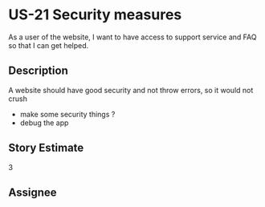 # US-21 Security measures
As a user of the website, I want to have access to support service and FAQ so that I can get helped.


## Description
A website should have good security and not throw errors, so it would not crush

* make some security things ?
* debug the app

## Story Estimate
3


## Assignee